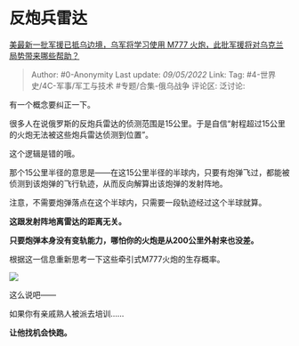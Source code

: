 # 反炮兵雷达
[美最新一批军援已抵乌边境，乌军将学习使用 M777 火炮，此批军援将对乌克兰局势带来哪些帮助？](https://www.zhihu.com/question/529005646/answer/2479343917)

> Author: #0-Anonymity
> Last update: *09/05/2022*
> Link:
> Tag: #4-世界史/4C-军事/军工与技术 #专题/合集-俄乌战争
> 评论区:
> 泛讨论:

有一个概念要纠正一下。

很多人在说俄罗斯的反炮兵雷达的侦测范围是15公里。于是自信“射程超过15公里的火炮无法被这些炮兵雷达侦测到位置”。

这个逻辑是错的哦。

那个15公里半径的意思是——在这15公里半径的半球内，只要有炮弹飞过，都能被侦测到该炮弹的飞行轨迹，从而反向解算出该炮弹的发射阵地。

注意，不需要炮弹落点在这个半球内，只需要一段轨迹经过这个半球就算。

**这跟发射阵地离雷达的距离无关。**

**只要炮弹本身没有变轨能力，哪怕你的火炮是从200公里外射来也没差。**

根据这一信息重新思考一下这些牵引式M777火炮的生存概率。

![](https://pic2.zhimg.com/50/v2-89fddc436c6543bd2c1be986de3df685_720w.jpg?source=1940ef5c)

这么说吧——

如果你有亲戚熟人被派去培训……

**让他找机会快跑。**

